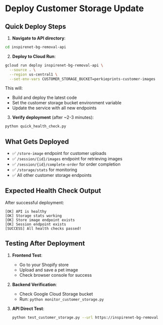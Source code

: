 # Deploy Customer Storage Update

## Quick Deploy Steps

1. **Navigate to API directory**:
```bash
cd inspirenet-bg-removal-api
```

2. **Deploy to Cloud Run**:
```bash
gcloud run deploy inspirenet-bg-removal-api \
  --source . \
  --region us-central1 \
  --set-env-vars CUSTOMER_STORAGE_BUCKET=perkieprints-customer-images
```

This will:
- Build and deploy the latest code
- Set the customer storage bucket environment variable
- Update the service with all new endpoints

3. **Verify deployment** (after ~2-3 minutes):
```bash
python quick_health_check.py
```

## What Gets Deployed

- ✅ `/store-image` endpoint for customer uploads
- ✅ `/session/{id}/images` endpoint for retrieving images
- ✅ `/session/{id}/complete-order` for order completion
- ✅ `/storage/stats` for monitoring
- ✅ All other customer storage endpoints

## Expected Health Check Output

After successful deployment:
```
[OK] API is healthy
[OK] Storage stats working
[OK] Store image endpoint exists
[OK] Session endpoint exists
[SUCCESS] All health checks passed!
```

## Testing After Deployment

1. **Frontend Test**:
   - Go to your Shopify store
   - Upload and save a pet image
   - Check browser console for success

2. **Backend Verification**:
   - Check Google Cloud Storage bucket
   - Run: `python monitor_customer_storage.py`

3. **API Direct Test**:
   ```bash
   python test_customer_storage.py --url https://inspirenet-bg-removal-api-725543555429.us-central1.run.app
   ```
